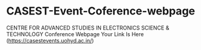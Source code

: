 # CASEST-Event-Coference-webpage
CENTRE FOR ADVANCED STUDIES IN ELECTRONICS SCIENCE &amp; TECHNOLOGY Conference Webpage
Your Link Is Here (https://casestevents.uohyd.ac.in/)
